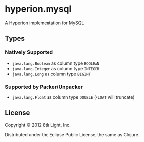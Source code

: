 hyperion.mysql
============

A Hyperion implementation for MySQL

## Types

### Natively Supported

* `java.lang.Boolean` as column type `BOOLEAN`
* `java.lang.Integer` as column type `INTEGER`
* `java.lang.Long` as column type `BIGINT`

### Supported by Packer/Unpacker

* `java.lang.Float` as column type `DOUBLE` (`FLOAT` will truncate)

## License

Copyright © 2012 8th Light, Inc.

Distributed under the Eclipse Public License, the same as Clojure.

